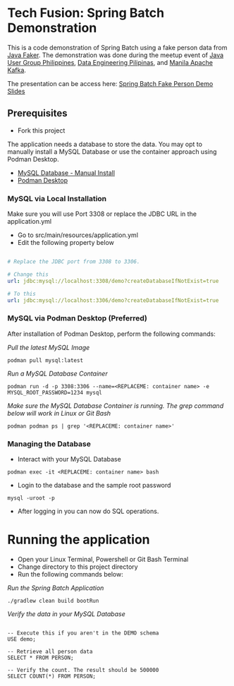 # Tech Fusion: Spring Batch Demonstration

This is a code demonstration of Spring Batch using a fake person data from [Java Faker](https://github.com/DiUS/java-faker). The demonstration was done during
the meetup event of [Java User Group Philippines](https://linktr.ee/jugph), [Data Engineering Pilipinas](https://www.meetup.com/data-engineering-pilipinas/), and [Manila Apache Kafka](https://www.meetup.com/Manila-Kafka/).

The presentation can be access here: [Spring Batch Fake Person Demo Slides](https://github.com/rjtmahinay/presentations/blob/main/pdf/Spring_Batch_Fake_Person_Demo.pdf)
## Prerequisites

* Fork this project

The application needs a database to store the data. You may opt to manually install a MySQL Database or use the container approach using Podman Desktop.

* [MySQL Database - Manual Install](https://dev.mysql.com/doc/mysql-installer/en/)
* [Podman Desktop](https://podman-desktop.io/docs/installation)


### MySQL via Local Installation

Make sure you will use Port 3308 or replace the JDBC URL in the application.yml

* Go to src/main/resources/application.yml
* Edit the following property below
```yaml

# Replace the JDBC port from 3308 to 3306.

# Change this
url: jdbc:mysql://localhost:3308/demo?createDatabaseIfNotExist=true

# To this
url: jdbc:mysql://localhost:3306/demo?createDatabaseIfNotExist=true
```


### MySQL via Podman Desktop (Preferred)

After installation of Podman Desktop, perform the following commands:

<i>Pull the latest MySQL Image</i>
```shell
podman pull mysql:latest
```

<i>Run a MySQL Database Container</i>
```shell
podman run -d -p 3308:3306 --name=<REPLACEME: container name> -e MYSQL_ROOT_PASSWORD=1234 mysql
```

<i>Make sure the MySQL Database Container is running. The grep command below will work in Linux or Git Bash</i>

```shell
podman podman ps | grep '<REPLACEME: container name>'
```

### Managing the Database

* Interact with your MySQL Database
```shell
podman exec -it <REPLACEME: container name> bash
```
* Login to the database and the sample root password

```shell
mysql -uroot -p
```

* After logging in you can now do SQL operations.

# Running the application

* Open your Linux Terminal, Powershell or Git Bash Terminal
* Change directory to this project directory
* Run the following commands below:

<i>Run the Spring Batch Application</i>
```shell
./gradlew clean build bootRun
```

<i>Verify the data in your MySQL Database</i>

```mysql

-- Execute this if you aren't in the DEMO schema
USE demo;

-- Retrieve all person data
SELECT * FROM PERSON;

-- Verify the count. The result should be 500000
SELECT COUNT(*) FROM PERSON;
```

